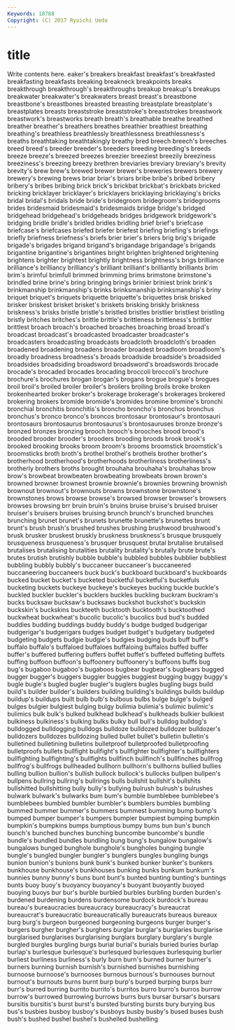 ```yaml
---
Keywords: 18788 
Copyright: (C) 2017 Ryuichi Ueda
---
```


# title

Write contents here.
eaker's breakers
breakfast breakfast's breakfasted breakfasting breakfasts breaking breakneck breakpoints breaks breakthrough
breakthrough's breakthroughs breakup breakup's breakups breakwater breakwater's breakwaters breast breast's
breastbone breastbone's breastbones breasted breasting breastplate breastplate's breastplates breasts breaststroke
breaststroke's breaststrokes breastwork breastwork's breastworks breath breath's breathable breathe breathed
breather breather's breathers breathes breathier breathiest breathing breathing's breathless breathlessly
breathlessness breathlessness's breaths breathtaking breathtakingly breathy bred breech breech's breeches
breed breed's breeder breeder's breeders breeding breeding's breeds breeze breeze's
breezed breezes breezier breeziest breezily breeziness breeziness's breezing breezy brethren
breviaries breviary breviary's brevity brevity's brew brew's brewed brewer brewer's
breweries brewers brewery brewery's brewing brews briar briar's briars bribe
bribe's bribed bribery bribery's bribes bribing brick brick's brickbat brickbat's
brickbats bricked bricking bricklayer bricklayer's bricklayers bricklaying bricklaying's bricks bridal
bridal's bridals bride bride's bridegroom bridegroom's bridegrooms brides bridesmaid bridesmaid's
bridesmaids bridge bridge's bridged bridgehead bridgehead's bridgeheads bridges bridgework bridgework's
bridging bridle bridle's bridled bridles bridling brief brief's briefcase briefcase's
briefcases briefed briefer briefest briefing briefing's briefings briefly briefness briefness's
briefs brier brier's briers brig brig's brigade brigade's brigades brigand
brigand's brigandage brigandage's brigands brigantine brigantine's brigantines bright brighten brightened
brightening brightens brighter brightest brightly brightness brightness's brigs brilliance brilliance's
brilliancy brilliancy's brilliant brilliant's brilliantly brilliants brim brim's brimful brimfull
brimmed brimming brims brimstone brimstone's brindled brine brine's bring bringing
brings brinier briniest brink brink's brinkmanship brinkmanship's brinks brinksmanship brinksmanship's
briny briquet briquet's briquets briquette briquette's briquettes brisk brisked brisker
briskest brisket brisket's briskets brisking briskly briskness briskness's brisks bristle
bristle's bristled bristles bristlier bristliest bristling bristly britches britches's brittle
brittle's brittleness brittleness's brittler brittlest broach broach's broached broaches broaching
broad broad's broadcast broadcast's broadcasted broadcaster broadcaster's broadcasters broadcasting broadcasts
broadcloth broadcloth's broaden broadened broadening broadens broader broadest broadloom broadloom's
broadly broadness broadness's broads broadside broadside's broadsided broadsides broadsiding broadsword
broadsword's broadswords brocade brocade's brocaded brocades brocading broccoli broccoli's brochure
brochure's brochures brogan brogan's brogans brogue brogue's brogues broil broil's
broiled broiler broiler's broilers broiling broils broke broken brokenhearted broker
broker's brokerage brokerage's brokerages brokered brokering brokers bromide bromide's bromides
bromine bromine's bronchi bronchial bronchitis bronchitis's broncho broncho's bronchos bronchus
bronchus's bronco bronco's broncos brontosaur brontosaur's brontosauri brontosaurs brontosaurus brontosaurus's
brontosauruses bronze bronze's bronzed bronzes bronzing brooch brooch's brooches brood
brood's brooded brooder brooder's brooders brooding broods brook brook's brooked
brooking brooks broom broom's brooms broomstick broomstick's broomsticks broth broth's
brothel brothel's brothels brother brother's brotherhood brotherhood's brotherhoods brotherliness brotherliness's
brotherly brothers broths brought brouhaha brouhaha's brouhahas brow brow's browbeat
browbeaten browbeating browbeats brown brown's browned browner brownest brownie brownie's
brownies browning brownish brownout brownout's brownouts browns brownstone brownstone's brownstones
brows browse browse's browsed browser browser's browsers browses browsing brr
bruin bruin's bruins bruise bruise's bruised bruiser bruiser's bruisers bruises
bruising brunch brunch's brunched brunches brunching brunet brunet's brunets brunette
brunette's brunettes brunt brunt's brush brush's brushed brushes brushing brushwood
brushwood's brusk brusker bruskest bruskly bruskness bruskness's brusque brusquely brusqueness
brusqueness's brusquer brusquest brutal brutalise brutalised brutalises brutalising brutalities brutality
brutality's brutally brute brute's brutes brutish brutishly bubble bubble's bubbled
bubbles bubblier bubbliest bubbling bubbly bubbly's buccaneer buccaneer's buccaneered buccaneering
buccaneers buck buck's buckboard buckboard's buckboards bucked bucket bucket's bucketed
bucketful bucketful's bucketfuls bucketing buckets buckeye buckeye's buckeyes bucking buckle
buckle's buckled buckler buckler's bucklers buckles buckling buckram buckram's bucks
bucksaw bucksaw's bucksaws buckshot buckshot's buckskin buckskin's buckskins buckteeth bucktooth
bucktooth's bucktoothed buckwheat buckwheat's bucolic bucolic's bucolics bud bud's budded
buddies budding buddings buddy buddy's budge budged budgerigar budgerigar's budgerigars
budges budget budget's budgetary budgeted budgeting budgets budgie budgie's budgies
budging buds buff buff's buffalo buffalo's buffaloed buffaloes buffaloing buffalos
buffed buffer buffer's buffered buffering buffers buffet buffet's buffeted buffeting
buffets buffing buffoon buffoon's buffoonery buffoonery's buffoons buffs bug bug's
bugaboo bugaboo's bugaboos bugbear bugbear's bugbears bugged bugger bugger's buggers
buggier buggies buggiest bugging buggy buggy's bugle bugle's bugled bugler
bugler's buglers bugles bugling bugs build build's builder builder's builders
building building's buildings builds buildup buildup's buildups built bulb bulb's
bulbous bulbs bulge bulge's bulged bulges bulgier bulgiest bulging bulgy
bulimia bulimia's bulimic bulimic's bulimics bulk bulk's bulked bulkhead bulkhead's
bulkheads bulkier bulkiest bulkiness bulkiness's bulking bulks bulky bull bull's
bulldog bulldog's bulldogged bulldogging bulldogs bulldoze bulldozed bulldozer bulldozer's bulldozers
bulldozes bulldozing bulled bullet bullet's bulletin bulletin's bulletined bulletining bulletins
bulletproof bulletproofed bulletproofing bulletproofs bullets bullfight bullfight's bullfighter bullfighter's bullfighters
bullfighting bullfighting's bullfights bullfinch bullfinch's bullfinches bullfrog bullfrog's bullfrogs bullheaded
bullhorn bullhorn's bullhorns bullied bullies bulling bullion bullion's bullish bullock
bullock's bullocks bullpen bullpen's bullpens bullring bullring's bullrings bulls bullshit
bullshit's bullshits bullshitted bullshitting bully bully's bullying bulrush bulrush's bulrushes
bulwark bulwark's bulwarks bum bum's bumble bumblebee bumblebee's bumblebees bumbled
bumbler bumbler's bumblers bumbles bumbling bummed bummer bummer's bummers bummest
bumming bump bump's bumped bumper bumper's bumpers bumpier bumpiest bumping
bumpkin bumpkin's bumpkins bumps bumptious bumpy bums bun bun's bunch
bunch's bunched bunches bunching buncombe buncombe's bundle bundle's bundled bundles
bundling bung bung's bungalow bungalow's bungalows bunged bunghole bunghole's bungholes
bunging bungle bungle's bungled bungler bungler's bunglers bungles bungling bungs
bunion bunion's bunions bunk bunk's bunked bunker bunker's bunkers bunkhouse
bunkhouse's bunkhouses bunking bunks bunkum bunkum's bunnies bunny bunny's buns
bunt bunt's bunted bunting bunting's buntings bunts buoy buoy's buoyancy
buoyancy's buoyant buoyantly buoyed buoying buoys bur bur's burble burbled
burbles burbling burden burden's burdened burdening burdens burdensome burdock burdock's
bureau bureau's bureaucracies bureaucracy bureaucracy's bureaucrat bureaucrat's bureaucratic bureaucratically bureaucrats
bureaus bureaux burg burg's burgeon burgeoned burgeoning burgeons burger burger's
burgers burgher burgher's burghers burglar burglar's burglaries burglarise burglarised burglarises
burglarising burglars burglary burglary's burgle burgled burgles burgling burgs burial
burial's burials buried buries burlap burlap's burlesque burlesque's burlesqued burlesques
burlesquing burlier burliest burliness burliness's burly burn burn's burned burner
burner's burners burning burnish burnish's burnished burnishes burnishing burnoose burnoose's
burnooses burnous burnous's burnouses burnout burnout's burnouts burns burnt burp
burp's burped burping burps burr burr's burred burring burrito burrito's
burritos burro burro's burros burrow burrow's burrowed burrowing burrows burrs
burs bursar bursar's bursars bursitis bursitis's burst burst's bursted bursting
bursts bury burying bus bus's busbies busboy busboy's busboys busby
busby's bused buses bush bush's bushed bushel bushel's bushelled bushelling
